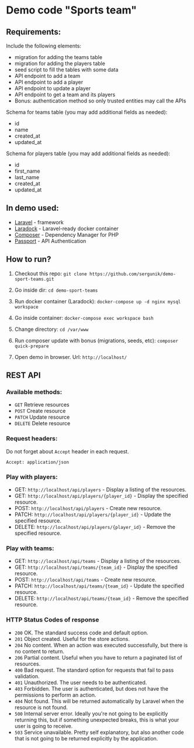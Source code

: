 # Demo code "Sports team"

## Requirements:

Include the following elements:
- migration for adding the teams table
- migration for adding the players table
- seed script to fill the tables with some data
- API endpoint to add a team
- API endpoint to add a player
- API endpoint to update a player
- API endpoint to get a team and its players
- Bonus: authentication method so only trusted entities may call the APIs

Schema for teams table (you may add additional fields as needed):

- id
- name
- created_at
- updated_at

Schema for players table (you may add additional fields as needed):

- id
- first_name
- last_name
- created_at
- updated_at

## In demo used:

- [Laravel](https://laravel.com/) - framework
- [Laradock](https://laradock.io/) - Laravel-ready docker container
- [Composer](https://getcomposer.org/) - Dependency Manager for PHP
- [Passport](https://laravel.com/docs/5.7/passport) - API Authentication 

## How to run?

1. Checkout this repo: `git clone https://github.com/sergunik/demo-sport-teams.git`

1. Go inside dir: `cd demo-sport-teams`

1. Run docker container (Laradock): `docker-compose up -d nginx mysql workspace`

1. Go inside container: `docker-compose exec workspace bash`

1. Change directory: `cd /var/www`

1. Run composer update with bonus (migrations, seeds, etc): `composer quick-prepare`

1. Open demo in browser. Url: `http://localhost/`

## REST API
### Available methods:
- `GET` Retrieve resources
- `POST` Create resource
- `PATCH` Update resource
- `DELETE` Delete resource

### Request headers:
Do not forget about `Accept` header in each request.

`Accept: application/json`

### Play with players:

- GET: `http://localhost/api/players` - Display a listing of the resources.
- GET: `http://localhost/api/players/{player_id}` - Display the specified resource.
- POST: `http://localhost/api/players` - Create new resource.
- PATCH: `http://localhost/api/players/{player_id}` - Update the specified resource.
- DELETE: `http://localhost/api/players/{player_id}` - Remove the specified resource.

### Play with teams:

- GET: `http://localhost/api/teams` - Display a listing of the resources.
- GET: `http://localhost/api/teams/{team_id}` - Display the specified resource.
- POST: `http://localhost/api/teams` - Create new resource.
- PATCH: `http://localhost/api/teams/{team_id}` - Update the specified resource.
- DELETE: `http://localhost/api/teams/{team_id}` - Remove the specified resource.

### HTTP Status Codes of response

- `200` OK. The standard success code and default option.
- `201` Object created. Useful for the store actions.
- `204` No content. When an action was executed successfully, but there is no content to return.
- `206` Partial content. Useful when you have to return a paginated list of resources.
- `400` Bad request. The standard option for requests that fail to pass validation.
- `401` Unauthorized. The user needs to be authenticated.
- `403` Forbidden. The user is authenticated, but does not have the permissions to perform an action.
- `404` Not found. This will be returned automatically by Laravel when the resource is not found.
- `500` Internal server error. Ideally you're not going to be explicitly returning this, but if something unexpected breaks, this is what your user is going to receive.
- `503` Service unavailable. Pretty self explanatory, but also another code that is not going to be returned explicitly by the application.


